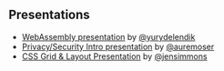 ## Presentations

* [WebAssembly presentation](https://people-mozilla.org/~ydelendik/presentations/roadshow2017/slides/) by [@yurydelendik](https://github.com/yurydelendik)
* [Privacy/Security Intro presentation](https://mzl.la/roadshow-nyc) by [@auremoser](https://github.com/auremoser)
* [CSS Grid & Layout Presentation](https://speakerdeck.com/jensimmons) by [@jensimmons](https://twitter.com/jensimmons)

